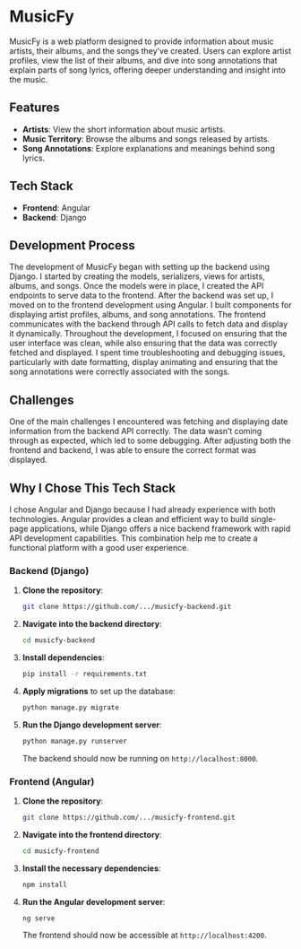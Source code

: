 # MusicFy

MusicFy is a web platform designed to provide information about music artists, their albums, and the songs they’ve created. Users can explore artist profiles, view the list of their albums, and dive into song annotations that explain parts of song lyrics, offering deeper understanding and insight into the music.

## Features
- **Artists**: View the short information about music artists.
- **Music Territory**: Browse the albums and songs released by artists.
- **Song Annotations**: Explore explanations and meanings behind song lyrics.

## Tech Stack
- **Frontend**: Angular
- **Backend**: Django

## Development Process
The development of MusicFy began with setting up the backend using Django. I started by creating the models, serializers, views for artists, albums, and songs. Once the models were in place, I created the API endpoints to serve data to the frontend.
After the backend was set up, I moved on to the frontend development using Angular. I built components for displaying artist profiles, albums, and song annotations. The frontend communicates with the backend through API calls to fetch data and display it dynamically. Throughout the development, I focused on ensuring that the user interface was clean, while also ensuring that the data was correctly fetched and displayed. I spent time troubleshooting and debugging issues, particularly with date formatting, display animating and ensuring that the song annotations were correctly associated with the songs.

## Challenges
One of the main challenges I encountered was fetching and displaying date information from the backend API correctly. The data wasn’t coming through as expected, which led to some debugging. After adjusting both the frontend and backend, I was able to ensure the correct format was displayed.

## Why I Chose This Tech Stack
I chose Angular and Django because I had already experience with both technologies. Angular provides a clean and efficient way to build single-page applications, while Django offers a nice backend framework with rapid API development capabilities. This combination help me to create a functional platform with a good user experience.

### Backend (Django)
1. **Clone the repository**:
   ```bash
   git clone https://github.com/.../musicfy-backend.git
   ```
2. **Navigate into the backend directory**:
   ```bash
   cd musicfy-backend
   ```
3. **Install dependencies**:
   ```bash
   pip install -r requirements.txt
   ```
4. **Apply migrations** to set up the database:
   ```bash
   python manage.py migrate
   ```
5. **Run the Django development server**:
   ```bash
   python manage.py runserver
   ```
   The backend should now be running on `http://localhost:8000`.

### Frontend (Angular)
1. **Clone the repository**:
   ```bash
   git clone https://github.com/.../musicfy-frontend.git
   ```
2. **Navigate into the frontend directory**:
   ```bash
   cd musicfy-frontend
   ```
3. **Install the necessary dependencies**:
   ```bash
   npm install
   ```
4. **Run the Angular development server**:
   ```bash
   ng serve
   ```
   The frontend should now be accessible at `http://localhost:4200`.
